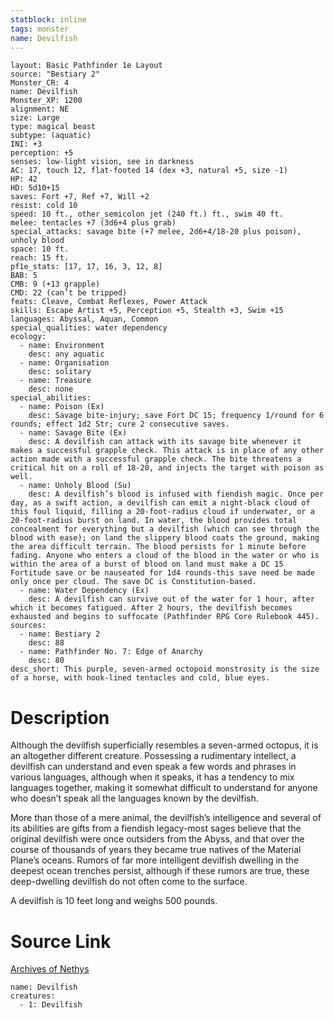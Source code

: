 ```yaml
---
statblock: inline
tags: monster
name: Devilfish
---
```

```statblock
layout: Basic Pathfinder 1e Layout
source: "Bestiary 2"
Monster_CR: 4
name: Devilfish
Monster_XP: 1200
alignment: NE
size: Large
type: magical beast
subtype: (aquatic)
INI: +3
perception: +5
senses: low-light vision, see in darkness
AC: 17, touch 12, flat-footed 14 (dex +3, natural +5, size -1)
HP: 42
HD: 5d10+15
saves: Fort +7, Ref +7, Will +2
resist: cold 10
speed: 10 ft., other_semicolon jet (240 ft.) ft., swim 40 ft.
melee: tentacles +7 (3d6+4 plus grab)
special_attacks: savage bite (+7 melee, 2d6+4/18-20 plus poison), unholy blood
space: 10 ft.
reach: 15 ft.
pf1e_stats: [17, 17, 16, 3, 12, 8]
BAB: 5
CMB: 9 (+13 grapple)
CMD: 22 (can’t be tripped)
feats: Cleave, Combat Reflexes, Power Attack
skills: Escape Artist +5, Perception +5, Stealth +3, Swim +15
languages: Abyssal, Aquan, Common
special_qualities: water dependency
ecology:
  - name: Environment
    desc: any aquatic
  - name: Organisation
    desc: solitary
  - name: Treasure
    desc: none
special_abilities:
  - name: Poison (Ex)
    desc: Savage bite-injury; save Fort DC 15; frequency 1/round for 6 rounds; effect 1d2 Str; cure 2 consecutive saves.
  - name: Savage Bite (Ex)
    desc: A devilfish can attack with its savage bite whenever it makes a successful grapple check. This attack is in place of any other action made with a successful grapple check. The bite threatens a critical hit on a roll of 18-20, and injects the target with poison as well.
  - name: Unholy Blood (Su)
    desc: A devilfish’s blood is infused with fiendish magic. Once per day, as a swift action, a devilfish can emit a night-black cloud of this foul liquid, filling a 20-foot-radius cloud if underwater, or a 20-foot-radius burst on land. In water, the blood provides total concealment for everything but a devilfish (which can see through the blood with ease); on land the slippery blood coats the ground, making the area difficult terrain. The blood persists for 1 minute before fading. Anyone who enters a cloud of the blood in the water or who is within the area of a burst of blood on land must make a DC 15 Fortitude save or be nauseated for 1d4 rounds-this save need be made only once per cloud. The save DC is Constitution-based.
  - name: Water Dependency (Ex)
    desc: A devilfish can survive out of the water for 1 hour, after which it becomes fatigued. After 2 hours, the devilfish becomes exhausted and begins to suffocate (Pathfinder RPG Core Rulebook 445).
sources:
  - name: Bestiary 2
    desc: 88
  - name: Pathfinder No. 7: Edge of Anarchy
    desc: 80
desc_short: This purple, seven-armed octopoid monstrosity is the size of a horse, with hook-lined tentacles and cold, blue eyes. 
```
# Description
Although the devilfish superficially resembles a seven-armed octopus, it is an altogether different creature. Possessing a rudimentary intellect, a devilfish can understand and even speak a few words and phrases in various languages, although when it speaks, it has a tendency to mix languages together, making it somewhat difficult to understand for anyone who doesn’t speak all the languages known by the devilfish. 

More than those of a mere animal, the devilfish’s intelligence and several of its abilities are gifts from a fiendish legacy-most sages believe that the original devilfish were once outsiders from the Abyss, and that over the course of thousands of years they became true natives of the Material Plane’s oceans. Rumors of far more intelligent devilfish dwelling in the deepest ocean trenches persist, although if these rumors are true, these deep-dwelling devilfish do not often come to the surface. 

A devilfish is 10 feet long and weighs 500 pounds.
# Source Link
[Archives of Nethys](https://aonprd.com/MonsterDisplay.aspx?ItemName=Devilfish)
```encounter-table
name: Devilfish
creatures:
  - 1: Devilfish
```
